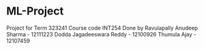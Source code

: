 # ML-Project
Project for Term 323241 Course code INT254
Done by
Ravulapally Anudeep Sharma - 12111223
Dodda Jagadeeswara Reddy - 12100926
Thumula Ajay - 12107459
